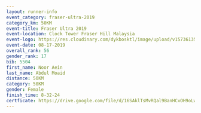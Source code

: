 ```yaml
---
layout: runner-info 
event_category: fraser-ultra-2019 
category_km: 50KM 
event-title: Fraser Ultra 2019 
event-location: Clock Tower Fraser Hill Malaysia 
event-logo: https://res.cloudinary.com/dykbosktl/image/upload/v1573613535/Logo/logo_mfst7w.jpg
event-date: 08-17-2019 
overall_rank: 56
gender_rank: 17
bib: 5504
first_name: Noor Aein
last_name: Abdul Moaid
distance: 50KM
category: 50KM
gender: Female
finish_time: 8-32-24
certficate: https://drive.google.com/file/d/16SAklTsMvRQal9BanHCxOH9oLw9-FLhJ/view?usp=sharing
---
```

